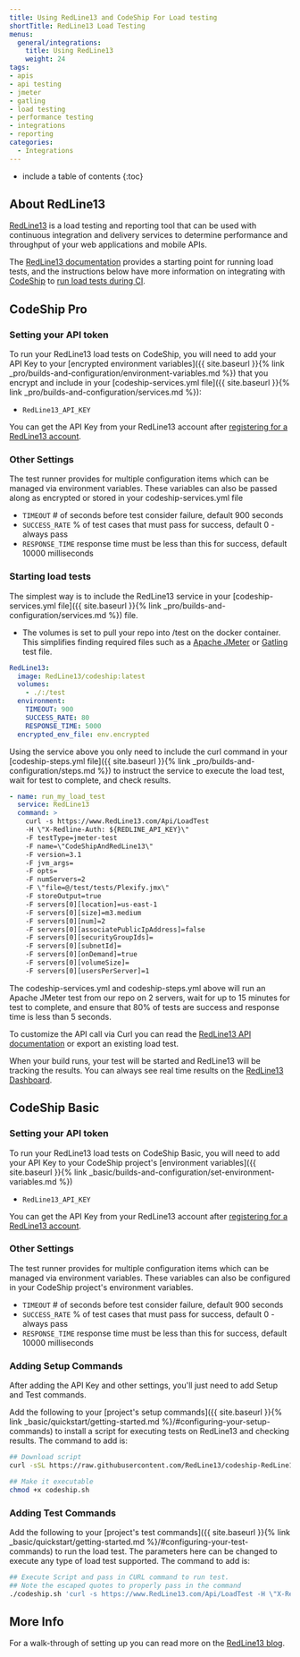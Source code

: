 ```yaml
---
title: Using RedLine13 and CodeShip For Load testing
shortTitle: RedLine13 Load Testing
menus:
  general/integrations:
    title: Using RedLine13
    weight: 24
tags:
- apis
- api testing
- jmeter
- gatling
- load testing
- performance testing
- integrations
- reporting
categories:
  - Integrations
---
```


* include a table of contents
{:toc}

## About RedLine13

[RedLine13](https://www.redline13.com) is a load testing and reporting tool that can be used with continuous integration and delivery services to determine performance and throughput of your web applications and mobile APIs.

The [RedLine13 documentation](https://www.redline13.com/blog/kb/) provides a starting point for running load tests, and the instructions below have more information on integrating with [CodeShip](https://codeship.com) to [run load tests during CI](#starting-load-tests).

## CodeShip Pro

### Setting your API token

To run your RedLine13 load tests on CodeShip, you will need to add your API Key to your [encrypted environment variables]({{ site.baseurl }}{% link _pro/builds-and-configuration/environment-variables.md %}) that you encrypt and include in your [codeship-services.yml file]({{ site.baseurl }}{% link _pro/builds-and-configuration/services.md %}):

- `RedLine13_API_KEY`

You can get the API Key from your RedLine13 account after [registering for a RedLine13 account](https://www.redline13.com/Account/apikey).  

### Other Settings

The test runner provides for multiple configuration items which can be managed via environment variables. These variables can also be passed along as encrypted or stored in your codeship-services.yml file

- `TIMEOUT` # of seconds before test consider failure, default 900 seconds
- `SUCCESS_RATE` % of test cases that must pass for success, default 0 - always pass
- `RESPONSE_TIME` response time must be less than this for success, default 10000 milliseconds

### Starting load tests

The simplest way is to include the RedLine13 service in your [codeship-services.yml file]({{ site.baseurl }}{% link _pro/builds-and-configuration/services.md %}) file.
 - The volumes is set to pull your repo into /test on the docker container.  This simplifies finding required files such as a [Apache JMeter](https://jmeter.apache.org/) or [Gatling](https://github.com/gatling/gatling) test file.

```yaml
RedLine13:
  image: RedLine13/codeship:latest
  volumes:
    - ./:/test
  environment:
    TIMEOUT: 900
    SUCCESS_RATE: 80
    RESPONSE_TIME: 5000
  encrypted_env_file: env.encrypted
```

Using the service above you only need to include the curl command in your [codeship-steps.yml file]({{ site.baseurl }}{% link _pro/builds-and-configuration/steps.md %}) to instruct the service to execute the load test, wait for test to complete, and check results.
```yaml
- name: run_my_load_test
  service: RedLine13
  command: >
    curl -s https://www.RedLine13.com/Api/LoadTest
    -H \"X-Redline-Auth: ${REDLINE_API_KEY}\"
    -F testType=jmeter-test
    -F name=\"CodeShipAndRedLine13\"
    -F version=3.1
    -F jvm_args=
    -F opts=
    -F numServers=2
    -F \"file=@/test/tests/Plexify.jmx\"
    -F storeOutput=true
    -F servers[0][location]=us-east-1
    -F servers[0][size]=m3.medium
    -F servers[0][num]=2
    -F servers[0][associatePublicIpAddress]=false
    -F servers[0][securityGroupIds]=
    -F servers[0][subnetId]=
    -F servers[0][onDemand]=true
    -F servers[0][volumeSize]=
    -F servers[0][usersPerServer]=1
```

The codeship-services.yml and codeship-steps.yml above will run an Apache JMeter test from our repo on 2 servers, wait for up to 15 minutes for test to complete, and ensure that  80% of tests are success and response time is less than 5 seconds.

To customize the API call via Curl you can read the [RedLine13 API documentation](https://www.redline13.com/ApiDoc) or export an existing load test.

When your build runs, your test will be started and RedLine13 will be tracking the results.  You can always see real time results on the [RedLine13 Dashboard](https://www.redline13.com/Service).

## CodeShip Basic

### Setting your API token

To run your RedLine13 load tests on CodeShip Basic, you will need to add your API Key to your CodeShip project's [environment variables]({{ site.baseurl }}{% link _basic/builds-and-configuration/set-environment-variables.md %})

- `RedLine13_API_KEY`

You can get the API Key from your RedLine13 account after [registering for a RedLine13 account](https://www.redline13.com/Account/apikey).  

### Other Settings

The test runner provides for multiple configuration items which can be managed via environment variables. These variables can also be configured in your CodeShip project's environment variables.

- `TIMEOUT` # of seconds before test consider failure, default 900 seconds
- `SUCCESS_RATE` % of test cases that must pass for success, default 0 - always pass
- `RESPONSE_TIME` response time must be less than this for success, default 10000 milliseconds

### Adding Setup Commands

After adding the API Key and other settings, you'll just need to add Setup and Test commands.

Add the following to your [project's setup commands]({{ site.baseurl }}{% link _basic/quickstart/getting-started.md %}/#configuring-your-setup-commands) to install a script for executing tests on RedLine13 and checking results. The command to add is:

```bash
## Download script
curl -sSL https://raw.githubusercontent.com/RedLine13/codeship-RedLine13/master/codeship-basic.sh > codeship.sh

## Make it executable
chmod +x codeship.sh
```

### Adding Test Commands

Add the following to your [project's test commands]({{ site.baseurl }}{% link _basic/quickstart/getting-started.md %}/#configuring-your-test-commands) to run the load test.  The parameters here can be changed to execute any type of load test supported.  The command to add is:
```bash
## Execute Script and pass in CURL command to run test.
## Note the escaped quotes to properly pass in the command
./codeship.sh 'curl -s https://www.RedLine13.com/Api/LoadTest -H \"X-Redline-Auth: ${REDLINE_API_KEY}\" -F testType=jmeter-test -F name=CodeShipAndRedLine13 -F \"file=@`pwd`/tests/Plexify.jmx\" -F numServers=1 -F storeOutput=T -F servers[0][location]=us-east-1 -F servers[0][size]=m3.medium -F servers[0][num]=1 -F servers[0][onDemand]=T -F servers[0][usersPerServer]=1'
```

## More Info

For a walk-through of setting up you can read more on the [RedLine13 blog](https://www.redline13.com/blog/2018/02/codeship-integration/).
